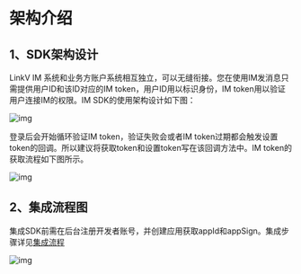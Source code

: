 # 架构介绍

## <a name='1'></a>1、SDK架构设计

LinkV IM 系统和业务方账户系统相互独立，可以无缝衔接。您在使用IM发消息只需提供用户ID和该ID对应的IM token，用户ID用以标识身份，IM token用以验证用户连接IM的权限。IM SDK的使用架构设计如下图：

![img](https://dl.linkv.io/doc/zh/ios/im/images/structure_design.png)

登录后会开始循环验证IM token，验证失败会或者IM token过期都会触发设置token的回调。所以建议将获取token和设置token写在该回调方法中。IM token的获取流程如下图所示。

![img](https://dl.linkv.io/doc/zh/ios/im/images/request_token_process.png)



## <a name='2'></a>2、集成流程图

集成SDK前需在后台注册开发者账号，并创建应用获取appId和appSign。集成步骤详见[集成流程](/?p=/zh/ios/im/integration_process.md&k=glNS6LFJ)

![img](https://dl.linkv.io/doc/zh/ios/im/images/im_access_process.png)


